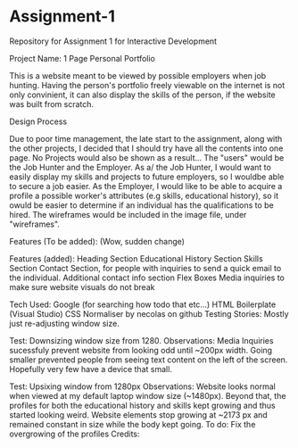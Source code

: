 # Assignment-1
Repository for Assignment 1 for Interactive Development

Project Name: 1 Page Personal Portfolio

This is a website meant to be viewed by possible employers when job hunting. Having the person's portfolio freely viewable on the internet is not only convinient, it can also display the skills of the person, if the website was built from scratch. 

Design Process

Due to poor time management, the late start to the assignment, along with the other projects, I decided that I should try have all the contents into one page. No Projects would also be shown as a result...
The "users" would be the Job Hunter and the Employer.
As a/ the Job Hunter, I would want to easily display my skills and projects to future employers, so I wouldbe able to secure a job easier.
As the Employer, I would like to be able to acquire a profile a possible worker's attributes (e.g skills, educational history), so it owuld be easier to determine if an individual has the qualifications to be hired.
The wireframes would be included in the image file, under "wireframes".

Features (To be added):
(Wow, sudden change)

Features (added):
Heading Section
Educational History Section
Skills Section
Contact Section, for people with inquiries to send a quick email to the individual.
Additional contact info section
Flex Boxes
Media inquiries to make sure website visuals do not break


Tech Used:
Google (for searching how todo that etc...)
HTML Boilerplate (Visual Studio)
CSS Normaliser by necolas on github
Testing Stories:
Mostly just re-adjusting window size.

Test: Downsizing window size from 1280.
Observations: Media Inquiries sucessfuly prevent website from looking odd until ~200px width. Going smaller prevented people from seeing text content on the left of the screen. Hopefully very few have a device that small.

Test: Upsixing window from 1280px
Observations: Website looks normal when viewed at my default laptop window size (~1480px). Beyond that, the profiles for both the educational history and skills kept growing and thus started looking weird. Website elements stop growing at ~2173 px and remained constant in size while the body kept going.
To do: Fix the overgrowing of the profiles
Credits:

